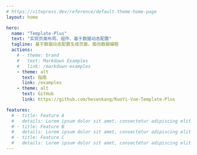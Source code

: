 ```yaml
---
# https://vitepress.dev/reference/default-theme-home-page
layout: home

hero:
  name: "Template-Plus"
  text: "实现页面布局、组件、基于数据动态配置"
  tagline: 基于数据动态配置生成页面，面向数据编程
  actions:
    # - theme: brand
    #   text: Markdown Examples
    #   link: /markdown-examples
    - theme: alt
      text: 指南
      link: /examples
    - theme: alt
      text: GitHub
      link: https://github.com/hesenkang/RuoYi-Vue-Template-Plus

features:
  # - title: Feature A
  #   details: Lorem ipsum dolor sit amet, consectetur adipiscing elit
  # - title: Feature B
  #   details: Lorem ipsum dolor sit amet, consectetur adipiscing elit
  # - title: Feature C
  #   details: Lorem ipsum dolor sit amet, consectetur adipiscing elit
---
```

<style>
:root {
  --vp-home-hero-name-color: transparent;
  --vp-home-hero-name-background: -webkit-linear-gradient(120deg, #bd34fe 30%, #41d1ff);

  --vp-home-hero-image-background-image: linear-gradient(-45deg, #bd34fe 50%, #47caff 50%);
  --vp-home-hero-image-filter: blur(44px);
}

@media (min-width: 640px) {
  :root {
    --vp-home-hero-image-filter: blur(56px);
  }
}

@media (min-width: 960px) {
  :root {
    --vp-home-hero-image-filter: blur(68px);
  }
}
</style>